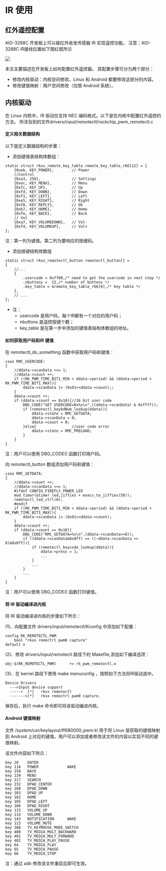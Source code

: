 
# IR 使用

## 红外遥控配置

AIO-3288C 开发板上可以接红外收发传感器 IR 实现遥控功能。
注意：AIO-3288C IR接线位置如下图红框所示

![](img/module_ir3.png)

本文主要描述在开发板上如何配置红外遥控器。
其配置步骤可分为两个部分：

* 修改内核驱动：内核空间修改，Linux 和 Android 都要修改这部分的内容。
* 修改键值映射：用户空间修改（仅限 Android 系统）。

## 内核驱动

在 Linux 内核中，IR 驱动仅支持 NEC 编码格式。以下是在内核中配置红外遥控的方法。
所涉及到的文件drivers/input/remotectl/rockchip_pwm_remotectl.c
#### 定义相关数据结构

以下是定义数据结构的步骤：
* 添加键值表结构体数组：
```
static struct rkxx_remote_key_table remote_key_table_r66[12] = {
    {0xeb, KEY_POWER},        // Power
    //Control
    {0xa3, 250},              // Settings
    {0xec, KEY_MENU},         // Menu
    {0xfc, KEY_UP},           // Up
    {0xfd, KEY_DOWN},         // Down
    {0xf1, KEY_LEFT},         // Left
    {0xe5, KEY_RIGHT},        // Right
    {0xf8, KEY_REPLY},        // Ok
    {0xb7, KEY_HOME},         // Home
    {0xfe, KEY_BACK},         // Back
    // Vol
    {0xa7, KEY_VOLUMEDOWN},   // Vol-
    {0xf4, KEY_VOLUMEUP},     // Vol+
};
```
注：第一列为键值，第二列为要响应的按键码。
* 添加按键结构体数组
```
static struct rkxx_remotectl_button remotectl_button[] =
{
    //...
    {   
        .usercode = 0xff00,/* need to get the usercode in next step */   
        .nbuttons =  12,/* number of buttons */  
        .key_table = &remote_key_table_r66[0],/* key table */
    },
    // ...
};
```

- 注：
	+ usercode 是用户码，每个IR都有一个对应的用户码；
	+ nbuttons 是遥控按键个数；
	+ key_table 是在第一步中添加的键值表结构体数组的地址。

#### 如何获取用户码和IR 键值

在 remotectl_do_something 函数中获取用户码和键值：
```
case RMC_USERCODE:
{
    //ddata->scanData <<= 1;
    //ddata->count ++;
    if ((RK_PWM_TIME_BIT1_MIN < ddata->period) && (ddata->period < RK_PWM_TIME_BIT1_MAX)){
        ddata->scanData |= (0x01<<ddata->count);;
    }
    ddata->count ++;
    if (ddata->count == 0x10){//16 bit user code
        DBG_CODE("GET USERCODE=0x%x\n",((ddata->scanData) & 0xffff));
        if (remotectl_keybdNum_lookup(ddata)){
            ddata->state = RMC_GETDATA;
            ddata->scanData = 0;
            ddata->count = 0;
        }else{                //user code error
            ddata->state = RMC_PRELOAD;
        }
    }
}
```
注：用户可以使用 DBG_CODE() 函数打印用户码。

向 remotectl_button 数组添加用户码和键值：
```
case RMC_GETDATA:
{
    //ddata->count ++;
    //ddata->scanData <<= 1;
    #ifdef CONFIG_FIREFLY_POWER_LED
    mod_timer(&timer_led,jiffies + msecs_to_jiffies(50));
    remotectl_led_ctrl(0);
    #endif
    if ((RK_PWM_TIME_BIT1_MIN < ddata->period) && (ddata->period < RK_PWM_TIME_BIT1_MAX)){
        ddata->scanData |= (0x01<<ddata->count);
    }
    ddata->count ++;
    if (ddata->count == 0x10){
        DBG_CODE("RMC_GETDATA=%x\n",(ddata->scanData>>8));
        if ((ddata->scanData&0x0ff) == ((~ddata->scanData >> 8)&0x0ff)){
            if (remotectl_keycode_lookup(ddata)){
                ddata->press = 1;
                ...                     
            }
            ...                  
        }
        ...              
    }
}
```
注：用户可以使用 DBG_CODE() 函数打印键值。

#### 将 IR 驱动编译进内核
将 IR 驱动编译进内核的步骤如下所示：

(1)、向配置文件 drivers/input/remotectl/Kconfig 中添加如下配置：
```
config RK_REMOTECTL_PWM
    bool "rkxx remoctrl pwm0 capture"
default n
```
(2)、修改 drivers/input/remotectl 路径下的 Makefile,添加如下编译选项：
```
obj-$(RK_REMOTECTL_PWM)      += rk_pwm_remotectl.o
```
(3)、在 kernel 路径下使用 make menuconfig ，按照如下方法将IR驱动选中。
```
Device Drivers
  --->Input device support
  ----->  [*]   rkxx remotectl
  ------->[*]   rkxx remoctrl pwm0 capture.
```
保存后，执行 make 命令即可将该驱动编进内核。
#### Android 键值映射

文件 /system/usr/keylayout/ff680000_pwm.kl 用于将 Linux 层获取的键值映射到 Android 上对应的键值。用户可以添加或者修改该文件的内容以实现不同的键值映射。

该文件内容如下所示：
```
key 28    ENTER
key 116   POWER             WAKE
key 158   BACK
key 139   MENU
key 217   SEARCH
key 232   DPAD_CENTER
key 108   DPAD_DOWN
key 103   DPAD_UP
key 102   HOME
key 105   DPAD_LEFT
key 106   DPAD_RIGHT
key 115   VOLUME_UP
key 114   VOLUME_DOWN
key 143   NOTIFICATION      WAKE
key 113   VOLUME_MUTE
key 388   TV_KEYMOUSE_MODE_SWITCH
key 400   TV_MEDIA_MULT_BACKWARD
key 401   TV_MEDIA_MULT_FORWARD
key 402   TV_MEDIA_PLAY_PAUSE
key 64    TV_MEDIA_PLAY
key 65    TV_MEDIA_PAUSE
key 66    TV_MEDIA_STOP
```
注：通过 adb 修改该文件重启后即可生效。